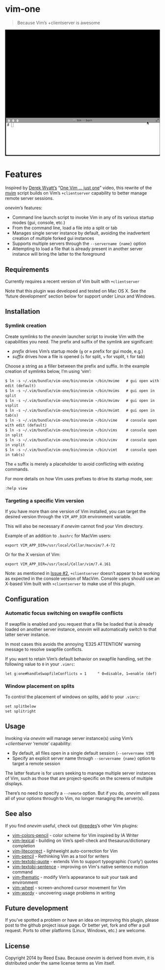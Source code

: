# vim-one

> Because Vim’s +clientserver is awesome

![demo](screenshots/demo.gif)

# Features

Inspired by [Derek Wyatt’s][dw] “[One Vim ... just one][ov]” video, this
rewrite of the [mvim][mv] script builds on Vim’s `+clientserver` capability to
better manage remote server sessions.

_onevim’s_ features:

* Command line launch script to invoke Vim in any of its various startup modes
  (gui, console, etc.)
* From the command line, load a file into a split or tab
* Manages single server instance by default, avoiding the inadvertent creation
  of multiple forked gui instances
* Supports multiple servers through the `--servername {name}` option
* Attempting to load a file that is already present in another server instance
  will bring the latter to the foreground

## Requirements

Currently requires a recent version of Vim built with `+clientserver`

Note that this plugin was developed and tested on Mac OS X. See the ‘future
development’ section below for support under Linux and Windows.

## Installation

### Symlink creation

Create symlinks to the _onevim_ launcher script to invoke Vim with the
capabilities you need. The prefix and suffix of the symlink are
significant:

* _prefix_ drives Vim’s startup mode (`g` or `m` prefix for gui mode, e.g.)
* _suffix_ drives how a file is opened (`s` for split, `v` for vsplit, `t` for tab)

Choose a string as a filler between the prefix and suffix. In the example
creation of symlinks below, I’m using ‘vim’:

```
$ ln -s ~/.vim/bundle/vim-one/bin/onevim ~/bin/mvime   # gui open with edit (default)
$ ln -s ~/.vim/bundle/vim-one/bin/onevim ~/bin/mvims   # gui open in split
$ ln -s ~/.vim/bundle/vim-one/bin/onevim ~/bin/mvimv   # gui open in vsplit
$ ln -s ~/.vim/bundle/vim-one/bin/onevim ~/bin/mvimt   # gui open in tab(s)
$ ln -s ~/.vim/bundle/vim-one/bin/onevim ~/bin/vime    # console open with edit (default)
$ ln -s ~/.vim/bundle/vim-one/bin/onevim ~/bin/vims    # console open in split
$ ln -s ~/.vim/bundle/vim-one/bin/onevim ~/bin/vimv    # console open in vsplit
$ ln -s ~/.vim/bundle/vim-one/bin/onevim ~/bin/vimt    # console open in tab(s)
```

The `e` suffix is merely a placeholder to avoid conflicting with existing commands.

For more details on how Vim uses prefixes to drive its startup mode, see:

```
:help view
```

### Targeting a specific Vim version

If you have more than one version of Vim installed, you can target the
desired version through the `VIM_APP_DIR` environment variable.

This will also be necessary if _onevim_ cannot find your Vim directory.

Example of an addition to `.bashrc` for MacVim users:

```
export VIM_APP_DIR=/usr/local/Cellar/macvim/7.4-72
```

Or for the X version of Vim:

```
export VIM_APP_DIR=/usr/local/Cellar/vim/7.4.161
```

Note: as mentioned in [Issue #2][i2], `+clientserver` doesn’t appear to be
working as expected in the console version of MacVim. Console users should use
an X-based Vim built with `+clientserver` to make use of this plugin.

[i2]:https://github.com/reedes/vim-one/issues/2

## Configuration

### Automatic focus switching on swapfile conflicts

If swapfile is enabled and you request that a file be loaded that is
already loaded on another server instance, _onevim_ will automatically
switch to that latter server instance. 

In most cases this avoids the annoying ‘E325 ATTENTION’ warning message to
resolve swapfile conflicts.

If you want to retain Vim’s default behavior on swapfile handling, set the
following value to `0` in your `.vimrc`:

```
let g:one#handleSwapfileConflicts = 1     " 0=disable, 1=enable (def)
```

### Window placement on splits

To control the placement of windows on splits, add to your `.vimrc`:

```
set splitbelow
set splitright
```

## Usage

Invoking via _onevim_ will manage server instance(s) using Vim’s
_+clientserver_ ‘remote’ capability:

* By default, all files open in a single default session (`--servername
  VIM`)
* Specify an explicit server name through `--servername {name}` option to
  target a remote session

The latter feature is for users seeking to manage multiple server
instances of Vim, such as those that are project-specific on the screens
of multiple displays. 

There’s no need to specify a `--remote` option. But if you do, _onevim_
will pass all of your options through to Vim, no longer managing the
server(s).

## See also

If you find _onevim_ useful, check out [@reedes][re]’s other Vim plugins:

* [vim-colors-pencil][cp] - color scheme for Vim inspired by IA Writer
* [vim-lexical][lx] - building on Vim’s spell-check and thesaurus/dictionary completion
* [vim-litecorrect][lc] - lightweight auto-correction for Vim
* [vim-pencil][pn] - Rethinking Vim as a tool for writers
* [vim-textobj-quote][qu] - extends Vim to support typographic (‘curly’) quotes
* [vim-textobj-sentence][ts] - improving on Vim's native sentence motion command
* [vim-thematic][th] - modify Vim’s appearance to suit your task and environment 
* [vim-wheel][wh] - screen-anchored cursor movement for Vim
* [vim-wordy][wo] - uncovering usage problems in writing 

[mv]: https://github.com/b4winckler/macvim/blob/master/src/MacVim/mvim
[ov]: http://vimeo.com/4446112
[dw]: https://github.com/derekwyatt
[re]: http://github.com/reedes
[cp]: http://github.com/reedes/vim-colors-pencil
[pn]: http://github.com/reedes/vim-pencil
[lx]: http://github.com/reedes/vim-lexical
[lc]: http://github.com/reedes/vim-litecorrect
[qu]: http://github.com/reedes/vim-textobj-quote
[ts]: http://github.com/reedes/vim-textobj-sentence
[th]: http://github.com/reedes/vim-thematic
[wo]: http://github.com/reedes/vim-wordy
[wh]: http://github.com/reedes/vim-wheel

## Future development

If you’ve spotted a problem or have an idea on improving this plugin,
please post to the github project issue page. Or better yet, fork and
offer a pull request. Ports to other platforms (Linux, Windows, etc.) are
welcome.

## License

Copyright 2014 by Reed Esau. Because _onevim_ is derived from _mvim_, it
is distributed under the same license terms as Vim itself.
